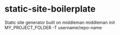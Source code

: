 # static-site-boilerplate
Static site generator built on middleman
middleman init MY_PROJECT_FOLDER -T username/repo-name
